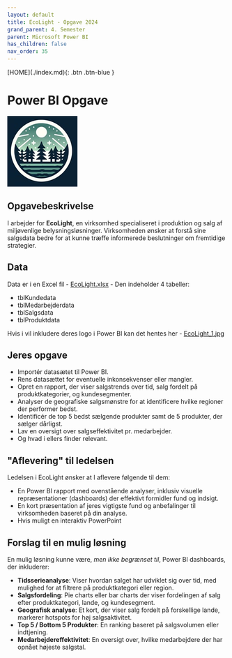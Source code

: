 ```yaml
---
layout: default
title: EcoLight - Opgave 2024
grand_parent: 4. Semester
parent: Microsoft Power BI
has_children: false
nav_order: 35
---
```


<span class="fs-1">
[HOME](./index.md){: .btn .btn-blue }
</span>

# Power BI Opgave
![](./data/EcoLight_3.jpg)

## Opgavebeskrivelse
I arbejder for **EcoLight**, en virksomhed specialiseret i produktion og salg af miljøvenlige belysningsløsninger. Virksomheden ønsker at forstå sine salgsdata bedre for at kunne træffe informerede beslutninger om fremtidige strategier.

## Data
Data er i en Excel fil - [EcoLight.xlsx](./data/EcoLight.xlsx) - Den indeholder 4 tabeller:

- tblKundedata
- tblMedarbejderdata
- tblSalgsdata
- tblProduktdata

Hvis i vil inkludere deres logo i Power BI kan det hentes her - [EcoLight_1.jpg](./data/EcoLight_1.jpg)

## Jeres opgave
- Importér datasætet til Power BI.
- Rens datasættet for eventuelle inkonsekvenser eller mangler.
- Opret en rapport, der viser salgstrends over tid, salg fordelt på produktkategorier, og kundesegmenter.
- Analyser de geografiske salgsmønstre for at identificere hvilke regioner der performer bedst.
- Identificér de top 5 bedst sælgende produkter samt de 5 produkter, der sælger dårligst.
- Lav en oversigt over salgseffektivitet pr. medarbejder.
- Og hvad i ellers finder relevant.

## "Aflevering" til ledelsen
Ledelsen i EcoLight ønsker at I aflevere følgende til dem:

- En Power BI rapport med ovenstående analyser, inklusiv visuelle repræsentationer (dashboards) der effektivt formidler fund og indsigt.
- En kort præsentation af jeres vigtigste fund og anbefalinger til virksomheden baseret på din analyse.
- Hvis muligt en interaktiv PowerPoint

## Forslag til en mulig løsning
En mulig løsning kunne være, *men ikke begrænset til*, Power BI dashboards, der inkluderer:

- **Tidsserieanalyse**: Viser hvordan salget har udviklet sig over tid, med mulighed for at filtrere på produktkategori eller region.
- **Salgsfordeling**: Pie charts eller bar charts der viser fordelingen af salg efter produktkategori, lande, og kundesegment.
- **Geografisk analyse**: Et kort, der viser salg fordelt på forskellige lande, markerer hotspots for høj salgsaktivitet.
- **Top 5 / Bottom 5 Produkter**: En ranking baseret på salgsvolumen eller indtjening.
- **Medarbejdereffektivitet**: En oversigt over, hvilke medarbejdere der har opnået højeste salgstal.